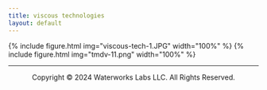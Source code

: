 ```yaml
---
title: viscous technologies
layout: default
---
```


{% include figure.html img="viscous-tech-1.JPG" width="100%" %}
{% include figure.html img="tmdv-11.png" width="100%" %}

---------
<p style="text-align: center;">Copyright © 2024 Waterworks Labs LLC. All Rights Reserved.</p>

<!--- 
{% include figure.html img="primary-logo.jpg" width="20%" %}

{% include figure.html img="4knots,100rpm_1.JPG" width="100%" %}
-->
